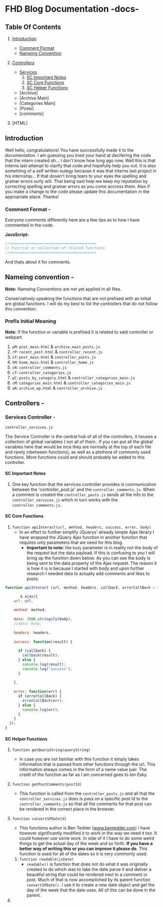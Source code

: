 # FHD Blog Documentation -docs-

## Table Of Contents

1. [Introduction](#introduction)
    + [Comment Format](#comment-format)
    + [Nameing Convention](#nameing-convention)

2. [Controllers](#controllers)
    + [Services](#services-controller)
        1. [SC Important Notes](#sc-important-notes)
        2. [SC Core Functions](#sc-core-functions)
        3. [SC Helper Functions](#sc-core-functions)
    + [Archive]
    + [Archive Main]
    + [Categories Main]
    + [Posts]
    + [comments]

3. [HTML]

## Introduction

Well hello, congratulations! You have successfully made it to the documentation. I am guessing you tried your hand at decifering the code that the intern created oh... I don't know how long ago now. Well this is that interns last attempt to clarify that code and hopefully help you out. It is also somehting of a self written eulegy because it was that interns last project in his internship... If that dosen't bring tears to your eyes the spelling and gramar errors surly will. That being said help me keep my reputation by correcting spelling and gramar errors as you come accross them. Also if you make a change to the code please update this documentation in the appropriate place. Thanks!

### Comment Format -

Everyone comments differently here are a few tips as to how I have commented in the code.

**JavaScript:**
```javascript
//========================================
// Function or collection of related functions
//========================================
```

And thats about it for comments.

## Nameing convention -
**Note:** Nameing Conventions are not yet applied in all files.

Conservatively speaking the functions that are not prefixed with an initial are global functions. I will do my best to list the controllers that do not follow this convention.

### Prefix Initial Meaning
**Note:** If the function or variable is prefixed it is related to said controller or webpart.

1. `pM`: `post_main.html` & `archive_main_posts.js`
2. `rP`: `recent_post.html` & `controller_recent.js`
3. `sT`: `post_main.html` & `controller_posts.js`
4. `hM`: `home_main.html` & `controller_home.js`
5. `cN`: `controller_comments.js`
6. `cT`: `controller_categories.js`
7. `pC`: `posts_by_category.html` & `controller_categories_main.js`
8. `cM`: `categories_main.html` & `controller_categories_main.js`
9. `aR`: `archive_wp.html` & `controller_archive.js`



## Controllers -

### Services Controller -
`controller_services.js`

The Service Controller is the central hub of all of the controllers, it houses a collection of global variables ( not all of them.. if you can put all the global variables here that would be nice they are normally at the top of each file and rarely inbetween functions), as well as a plethora of commonly used functions. More functions could and should probably be added to this controller.

#### SC Important Notes

1. One key function that the services controller provides is communication between the 'controller_post.js' and the `controller_comments.js`. When a comment is created the `controller_posts.js` sends all the info to the `controller_services.js` which in turn works with the `controller_comments.js`.

#### SC Core Functions

1. `function apiInteract(url, mehtod, headers, success, error, body)`
    + In an effort to further simplify JQuerys' already simple Ajax library I have wrapped the JQuery Ajax function in another function that requires only parameters that we need for this blog.
        + **Important to note:** the `body` parameter is in reality not the body of the request but the data payload. If this is confusing to you I will bring up the function down below. As you can see the body is being sent to the data property of the Ajax request. The reason it is how it is is because I started with body and upon further research I needed data to actually add comments and likes to posts. 

```javascript
function apiInteract (url, method, headers, callback, errorCallBack = false, body = "") {

       $.ajax({
    url: url,
    
    method: method,
    
    data: JSON.stringify(body),
    //data: body,
    
    headers: headers,
    
    success: function(result) {
      
      if (callback) {
        callback(result);
      } else {
        console.log(result);
        console.log("success");
      }
      
    },
    
    error: function(err) {
      if (errorCallBack) {
        errorCallBack(err);
      } else {
        console.log(err);
      }
    }
  });
}
```

#### SC Helper Functions

1. `function getQueryString(queryString)`
    + In case you are not familiar with this function it simply takes information that is passed from other functions through the url. This information always comes in the form of a name value pair. The credit of the function as far as I am concerned goes to *Ian Esky*.

2. `function getPostComments(postId)`
    + This function is called from the `controller_posts.js` and all that the `controller_services.js` does is pass on a specific post Id to the `controller_comments.js` so that all the comments for that post can be rendered in the correct place in the browser.

3. `function convertSPDate(d)`
    + This functions author is Ben Tedder (www.bentedder.com) I have however significantly modified it to work in the way we need it too. It could however use some work. In side of it I have to do some weird things to get the actual day of the week and so forth. **If you have a better way of writing this or you can improve it please do**. This function is used for all of the dates so it is very commonly used.
    1. `function readable(jsDate)`
        + `readable()` is function that does not do what it was originally created to do which was to take the date parse it and deliver a beautiful string that could be rendered next to a comment or post. Much of that is now accomplished by its parent function `convertSPDate()`. I use it to create a new date object and get the day of the week that the date uses. All of this can be done in the parent.

4. 
